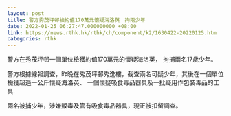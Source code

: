 ```yaml
---
layout: post
title: 警方秀茂坪邨檢約值170萬元懷疑海洛英　拘兩少年
date: 2022-01-25 06:27:47.000000000 +08:00
link: https://news.rthk.hk/rthk/ch/component/k2/1630422-20220125.htm
categories: rthk
---
```


警方在秀茂坪邨一個單位檢獲約值170萬元的懷疑海洛英， 拘捕兩名17歲少年。

警方根據線報調查，昨晚在秀茂坪邨秀逸樓，截查兩名可疑少年，其後在一個單位檢獲超過一公斤懷疑海洛英、 一個懷疑吸食毒品器具及一批疑用作包裝毒品的工具. 

兩名被捕少年，涉嫌販毒及管有吸食毒品器具，現正被扣留調查。

